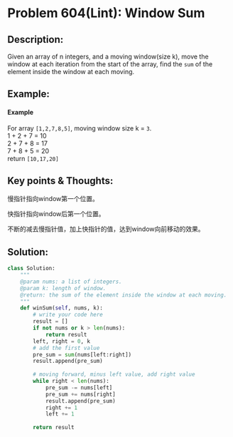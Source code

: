 # Problem 604\(Lint\): Window Sum

## Description:

Given an array of n integers, and a moving window\(size k\), move the window at each iteration from the start of the array, find the `sum` of the element inside the window at each moving.  


## Example:

#### Example

For array `[1,2,7,8,5]`, moving window size k = `3`.  
1 + 2 + 7 = 10  
2 + 7 + 8 = 17  
7 + 8 + 5 = 20  
return `[10,17,20]`

## Key points & Thoughts:

慢指针指向window第一个位置。

快指针指向window后第一个位置。

不断的减去慢指针值，加上快指针的值，达到window向前移动的效果。

## Solution:

```python
class Solution:
    """
    @param nums: a list of integers.
    @param k: length of window.
    @return: the sum of the element inside the window at each moving.
    """
    def winSum(self, nums, k):
        # write your code here
        result = []
        if not nums or k > len(nums):
            return result
        left, right = 0, k
        # add the first value
        pre_sum = sum(nums[left:right])
        result.append(pre_sum)
        
        # moving forward, minus left value, add right value
        while right < len(nums):
            pre_sum -= nums[left]
            pre_sum += nums[right]
            result.append(pre_sum)
            right += 1
            left += 1
        
        return result
            
        
```

